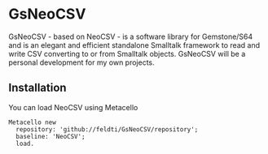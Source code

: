 # GsNeoCSV
GsNeoCSV - based on NeoCSV - is a software library for Gemstone/S64 and is an elegant and efficient standalone Smalltalk framework to read and write CSV converting to or from Smalltalk objects. GsNeoCSV will be a personal development for my own projects.

## Installation

You can load NeoCSV using Metacello

```Smalltalk
Metacello new
  repository: 'github://feldti/GsNeoCSV/repository';
  baseline: 'NeoCSV';
  load.
```
